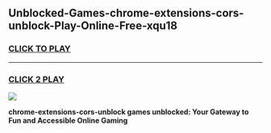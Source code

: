 
## Unblocked-Games-chrome-extensions-cors-unblock-Play-Online-Free-xqu18
<h3>
<a href="https://premium76.site?title=chrome-extensions-cors-unblock&ref=26A">CLICK TO PLAY</a></h3>
<hr>

<h3>
<a href="https://premium76.site?title=chrome-extensions-cors-unblock&ref=26A">CLICK 2 PLAY</a>
  
</h3>

<a href="https://premium76.site?title=chrome-extensions-cors-unblock&ref=26A"><img src="https://clearcache.store/games.png"></a>


**chrome-extensions-cors-unblock games unblocked: Your Gateway to Fun and Accessible Online Gaming**
